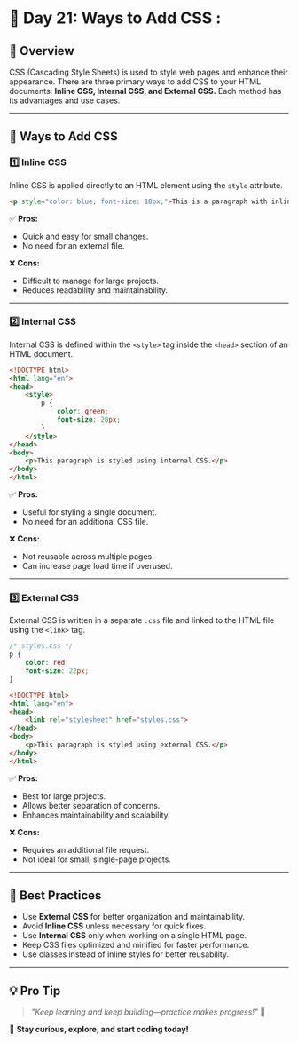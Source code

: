 # 🚀 Day 21: Ways to Add CSS :

## 📌 Overview
CSS (Cascading Style Sheets) is used to style web pages and enhance their appearance. There are three primary ways to add CSS to your HTML documents: **Inline CSS, Internal CSS, and External CSS.** Each method has its advantages and use cases.

---

## 🎨 Ways to Add CSS

### 1️⃣ **Inline CSS**
Inline CSS is applied directly to an HTML element using the `style` attribute.

```html
<p style="color: blue; font-size: 18px;">This is a paragraph with inline CSS.</p>
```

✅ **Pros:**
- Quick and easy for small changes.
- No need for an external file.

❌ **Cons:**
- Difficult to manage for large projects.
- Reduces readability and maintainability.

---

### 2️⃣ **Internal CSS**
Internal CSS is defined within the `<style>` tag inside the `<head>` section of an HTML document.

```html
<!DOCTYPE html>
<html lang="en">
<head>
    <style>
        p {
            color: green;
            font-size: 20px;
        }
    </style>
</head>
<body>
    <p>This paragraph is styled using internal CSS.</p>
</body>
</html>
```

✅ **Pros:**
- Useful for styling a single document.
- No need for an additional CSS file.

❌ **Cons:**
- Not reusable across multiple pages.
- Can increase page load time if overused.

---

### 3️⃣ **External CSS**
External CSS is written in a separate `.css` file and linked to the HTML file using the `<link>` tag.

```css
/* styles.css */
p {
    color: red;
    font-size: 22px;
}
```

```html
<!DOCTYPE html>
<html lang="en">
<head>
    <link rel="stylesheet" href="styles.css">
</head>
<body>
    <p>This paragraph is styled using external CSS.</p>
</body>
</html>
```

✅ **Pros:**
- Best for large projects.
- Allows better separation of concerns.
- Enhances maintainability and scalability.

❌ **Cons:**
- Requires an additional file request.
- Not ideal for small, single-page projects.

---

## 🌟 **Best Practices**
- Use **External CSS** for better organization and maintainability.
- Avoid **Inline CSS** unless necessary for quick fixes.
- Use **Internal CSS** only when working on a single HTML page.
- Keep CSS files optimized and minified for faster performance.
- Use classes instead of inline styles for better reusability.

---

## 💡 **Pro Tip**

> _"Keep learning and keep building—practice makes progress!"_ 💪

🚀 **Stay curious, explore, and start coding today!**
